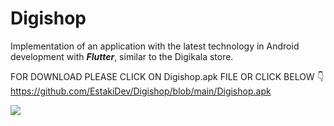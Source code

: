 # Digishop
Implementation of an application with the latest technology in Android development with <i><strong>Flutter</strong></i>, similar to the Digikala store.

FOR DOWNLOAD PLEASE CLICK ON Digishop.apk FILE OR CLICK BELOW 👇
https://github.com/EstakiDev/Digishop/blob/main/Digishop.apk

![](https://github.com/EstakiDev/Digishop/blob/main/Untitled%20design.gif)

